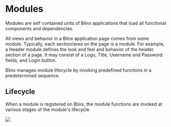 # Modules

Modules are self contained units of Blinx applications that load all functional components and dependencies.

All views and behavior in a Blinx application page comes from some module. Typically, each section/area on the page is a module. For example, a Header module defines the look and feel and behavior of the header section of a page. It may consist of a Logo, Title, Username and Password fields, and Login button.

Blinx manages module lifecycle by invoking predefined functions in a predetermined sequence.

## Lifecycle

When a module is registered on Blinx, the module functions are invoked at various stages of the module's lifecycle.


![](ModuleLifecycle.png)